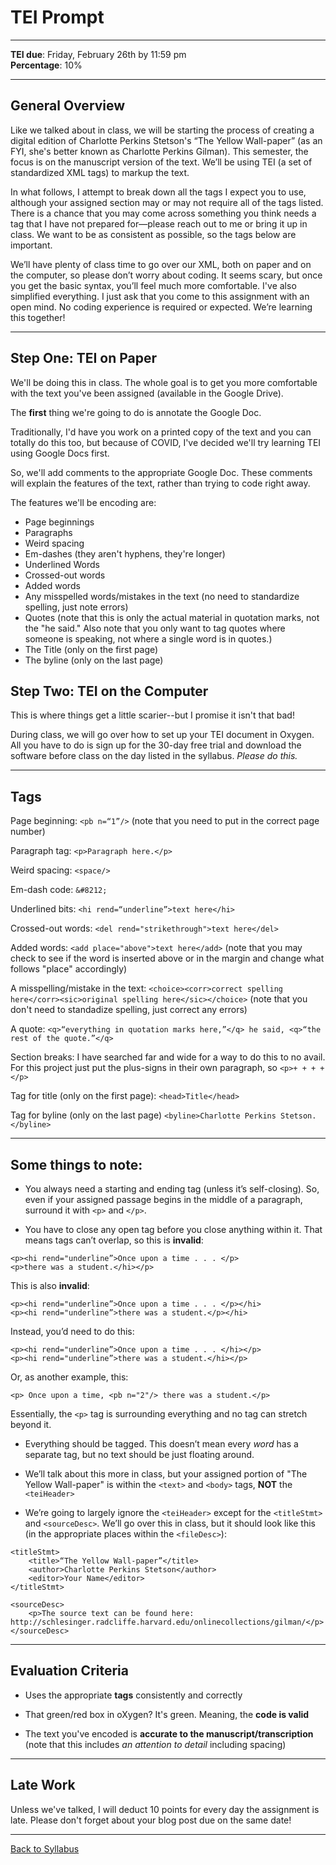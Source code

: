 # TEI Prompt

_____

**TEI due**: Friday, February 26th by 11:59 pm <br />
**Percentage**: 10%

_____

## General Overview

Like we talked about in class, we will be starting the process of creating a digital edition of Charlotte Perkins Stetson's “The Yellow Wall-paper” (as an FYI, she's better known as Charlotte Perkins Gilman). This semester, the focus is on the manuscript version of the text. We’ll be using TEI (a set of standardized XML tags) to markup the text. 

In what follows, I attempt to break down all the tags I expect you to use, although your assigned section may or may not require all of the tags listed. There is a chance that you may come across something you think needs a tag that I have not prepared for—please reach out to me or bring it up in class. We want to be as consistent as possible, so the tags below are important. 

We’ll have plenty of class time to go over our XML, both on paper and on the computer, so please don’t worry about coding. It seems scary, but once you get the basic syntax, you’ll feel much more comfortable. I've also simplified everything. I just ask that you come to this assignment with an open mind. No coding experience is required or expected. We’re learning this together!

_____

## Step One: TEI on Paper

We'll be doing this in class. The whole goal is to get you more comfortable with the text you've been assigned (available in the Google Drive). 

The **first** thing we're going to do is annotate the Google Doc.

Traditionally, I'd have you work on a printed copy of the text and you can totally do this too, but because of COVID, I've decided we'll try learning TEI using Google Docs first.

So, we'll add comments to the appropriate Google Doc. These comments will explain the features of the text, rather than trying to code right away. 

The features we'll be encoding are:

* Page beginnings
* Paragraphs 
* Weird spacing
* Em-dashes (they aren't hyphens, they're longer)
* Underlined Words
* Crossed-out words
* Added words
* Any misspelled words/mistakes in the text (no need to standardize spelling, just note errors)
* Quotes (note that this is only the actual material in quotation marks, not the "he said." Also note that you only want to tag quotes where someone is speaking, not where a single word is in quotes.)
* The Title (only on the first page)
* The byline (only on the last page)

## Step Two: TEI on the Computer

This is where things get a little scarier--but I promise it isn't that bad! 

During class, we will go over how to set up your TEI document in Oxygen. All you have to do is sign up for the 30-day free trial and download the software before class on the day listed in the syllabus. *Please do this.*

_____

## Tags

Page beginning: ```<pb n=“1”/>``` (note that you need to put in the correct page number)

Paragraph tag: ```<p>Paragraph here.</p>```

Weird spacing: ```<space/>```

Em-dash code: ```&#8212;```

Underlined bits: ```<hi rend=“underline”>text here</hi>```

Crossed-out words: ```<del rend="strikethrough">text here</del>```

Added words: ```<add place="above">text here</add>``` (note that you may check to see if the word is inserted above or in the margin and change what follows "place" accordingly)

A misspelling/mistake in the text: ```<choice><corr>correct spelling here</corr><sic>original spelling here</sic></choice>``` (note that you don't need to standadize spelling, just correct any errors)

A quote: ```<q>“everything in quotation marks here,”</q> he said, <q>“the rest of the quote.”</q>```

Section breaks: I have searched far and wide for a way to do this to no avail. For this project just put the plus-signs in their own paragraph, so ```<p>+ + + +</p>```

Tag for title (only on the first page): ```<head>Title</head>```

Tag for byline (only on the last page) ```<byline>Charlotte Perkins Stetson.</byline>```

_____

## Some things to note:

* You always need a starting and ending tag (unless it’s self-closing). So, even if your assigned passage begins in the middle of a paragraph, surround it with ```<p>``` and ```</p>```.

* You have to close any open tag before you close anything within it. That means tags can’t overlap, so this is **invalid**:

```
<p><hi rend="underline”>Once upon a time . . . </p>
<p>there was a student.</hi></p>
```

This is also **invalid**:

```
<p><hi rend="underline”>Once upon a time . . . </p></hi>
<p><hi rend="underline”>there was a student.</p></hi>
```

Instead, you’d need to do this:

```
<p><hi rend="underline”>Once upon a time . . . </hi></p>
<p><hi rend="underline”>there was a student.</hi></p>
```

Or, as another example, this:

```
<p> Once upon a time, <pb n="2"/> there was a student.</p>
```

Essentially, the ```<p>``` tag is surrounding everything and no tag can stretch beyond it.

* Everything should be tagged. This doesn’t mean every *word* has a separate tag, but no text should be just floating around.

* We’ll talk about this more in class, but your assigned portion of "The Yellow Wall-paper" is within the ```<text>``` and ```<body>``` tags, **NOT** the ```<teiHeader>```

* We’re going to largely ignore the ```<teiHeader>``` except for the ```<titleStmt>``` and ```<sourceDesc>```. We’ll go over this in class, but it should look like this (in the appropriate places within the ```<fileDesc>```):

```
<titleStmt>
	<title>“The Yellow Wall-paper”</title>
	<author>Charlotte Perkins Stetson</author>
	<editor>Your Name</editor>
</titleStmt>
```
```
<sourceDesc>
	<p>The source text can be found here: http://schlesinger.radcliffe.harvard.edu/onlinecollections/gilman/</p>
</sourceDesc>
```

_____

## Evaluation Criteria

* Uses the appropriate **tags** consistently and correctly

* That green/red box in oXygen? It's green. Meaning, the **code is valid**

* The text you've encoded is **accurate to the manuscript/transcription** (note that this includes *an attention to detail* including spacing)

_____

## Late Work

Unless we've talked, I will deduct 10 points for every day the assignment is late. Please don't forget about your blog post due on the same date!

_____

[Back to Syllabus](https://deanna-stover.github.io/coursesCNU/2021/engl350spring2021)
